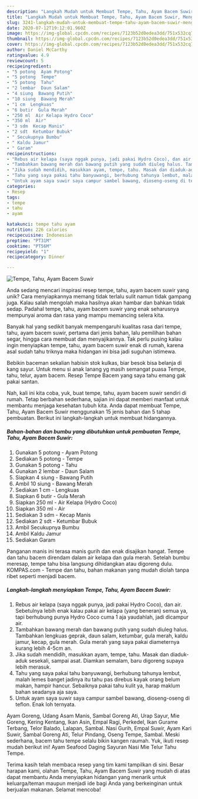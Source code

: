 ```yaml
---
description: "Langkah Mudah untuk Membuat Tempe, Tahu, Ayam Bacem Suwir, Menggugah Selera"
title: "Langkah Mudah untuk Membuat Tempe, Tahu, Ayam Bacem Suwir, Menggugah Selera"
slug: 3241-langkah-mudah-untuk-membuat-tempe-tahu-ayam-bacem-suwir-menggugah-selera
date: 2020-07-12T19:12:01.960Z
image: https://img-global.cpcdn.com/recipes/7123b52d0edea3dd/751x532cq70/tempe-tahu-ayam-bacem-suwir-foto-resep-utama.jpg
thumbnail: https://img-global.cpcdn.com/recipes/7123b52d0edea3dd/751x532cq70/tempe-tahu-ayam-bacem-suwir-foto-resep-utama.jpg
cover: https://img-global.cpcdn.com/recipes/7123b52d0edea3dd/751x532cq70/tempe-tahu-ayam-bacem-suwir-foto-resep-utama.jpg
author: Daniel McCarthy
ratingvalue: 4.9
reviewcount: 5
recipeingredient:
- "5 potong  Ayam Potong"
- "5 potong  Tempe"
- "5 potong  Tahu"
- "2 lembar  Daun Salam"
- "4 siung  Bawang Putih"
- "10 siung  Bawang Merah"
- "1 cm  Lengkuas"
- "6 butir  Gula Merah"
- "250 ml  Air Kelapa Hydro Coco"
- "350 ml  Air"
- "3 sdm  Kecap Manis"
- "2 sdt  Ketumbar Bubuk"
- " Secukupnya Bumbu"
- " Kaldu Jamur"
- " Garam"
recipeinstructions:
- "Rebus air kelapa (saya nggak punya, jadi pakai Hydro Coco), dan air. Sebetulnya lebih enak kalau pakai air kelapa (yang beneran) semua ya, tapi berhubung punya Hydro Coco cuma 1 aja yaudahlah, jadi dicampur air."
- "Tambahkan bawang merah dan bawang putih yang sudah diuleg halus. Tambahkan lengkuas geprak, daun salam, ketumbar, gula merah, kaldu jamur, kecap, gula merah. Gula merah yang saya pakai diameternya kurang lebih 4-5cm an."
- "Jika sudah mendidih, masukkan ayam, tempe, tahu. Masak dan diaduk-aduk sesekali, sampai asat. Diamkan semalam, baru digoreng supaya lebih merasuk."
- "Tahu yang saya pakai tahu banyuwangi, berhubung tahunya lembut, malah lemes banget jadinya itu tahu pas direbus kayak orang belum makan, hampir hancur. Sebaiknya pakai tahu kulit ya, harap maklum bahan seadanya aja saya."
- "Untuk ayam saya suwir saya campur sambel bawang, dioseng-oseng di teflon. Enak loh ternyata."
categories:
- Resep
tags:
- tempe
- tahu
- ayam

katakunci: tempe tahu ayam 
nutrition: 226 calories
recipecuisine: Indonesian
preptime: "PT31M"
cooktime: "PT56M"
recipeyield: "1"
recipecategory: Dinner

---
```



![Tempe, Tahu, Ayam Bacem Suwir](https://img-global.cpcdn.com/recipes/7123b52d0edea3dd/751x532cq70/tempe-tahu-ayam-bacem-suwir-foto-resep-utama.jpg)

Anda sedang mencari inspirasi resep tempe, tahu, ayam bacem suwir yang unik? Cara menyiapkannya memang tidak terlalu sulit namun tidak gampang juga. Kalau salah mengolah maka hasilnya akan hambar dan bahkan tidak sedap. Padahal tempe, tahu, ayam bacem suwir yang enak seharusnya mempunyai aroma dan rasa yang mampu memancing selera kita.

Banyak hal yang sedikit banyak mempengaruhi kualitas rasa dari tempe, tahu, ayam bacem suwir, pertama dari jenis bahan, lalu pemilihan bahan segar, hingga cara membuat dan menyajikannya. Tak perlu pusing kalau ingin menyiapkan tempe, tahu, ayam bacem suwir enak di rumah, karena asal sudah tahu triknya maka hidangan ini bisa jadi suguhan istimewa.

Bebikin baceman sekalian habisin stok kulkas, biar besok bisa belanja di kang sayur. Untuk menu si anak lanang yg masih semangat puasa Tempe, tahu, telur, ayam bacem. Resep Tempe Bacem yang saya tahu emang gak pakai santan.


Nah, kali ini kita coba, yuk, buat tempe, tahu, ayam bacem suwir sendiri di rumah. Tetap berbahan sederhana, sajian ini dapat memberi manfaat untuk membantu menjaga kesehatan tubuh kita. Anda dapat membuat Tempe, Tahu, Ayam Bacem Suwir menggunakan 15 jenis bahan dan 5 tahap pembuatan. Berikut ini langkah-langkah untuk membuat hidangannya.

<!--inarticleads1-->

##### Bahan-bahan dan bumbu yang dibutuhkan untuk pembuatan Tempe, Tahu, Ayam Bacem Suwir:

1. Gunakan 5 potong - Ayam Potong
1. Sediakan 5 potong - Tempe
1. Gunakan 5 potong - Tahu
1. Gunakan 2 lembar - Daun Salam
1. Siapkan 4 siung - Bawang Putih
1. Ambil 10 siung - Bawang Merah
1. Sediakan 1 cm - Lengkuas
1. Siapkan 6 butir - Gula Merah
1. Siapkan 250 ml - Air Kelapa (Hydro Coco)
1. Siapkan 350 ml - Air
1. Sediakan 3 sdm - Kecap Manis
1. Sediakan 2 sdt - Ketumbar Bubuk
1. Ambil  Secukupnya Bumbu
1. Ambil  Kaldu Jamur
1. Sediakan  Garam


Panganan manis ini terasa manis gurih dan enak disajikan hangat. Tempe dan tahu bacem direndam dalam air kelapa dan gula merah. Setelah bumbu meresap, tempe tahu bisa langsung dihidangkan atau digoreng dulu. KOMPAS.com - Tempe dan tahu, bahan makanan yang mudah diolah tanpa ribet seperti menjadi bacem. 

<!--inarticleads2-->

##### Langkah-langkah menyiapkan Tempe, Tahu, Ayam Bacem Suwir:

1. Rebus air kelapa (saya nggak punya, jadi pakai Hydro Coco), dan air. Sebetulnya lebih enak kalau pakai air kelapa (yang beneran) semua ya, tapi berhubung punya Hydro Coco cuma 1 aja yaudahlah, jadi dicampur air.
1. Tambahkan bawang merah dan bawang putih yang sudah diuleg halus. Tambahkan lengkuas geprak, daun salam, ketumbar, gula merah, kaldu jamur, kecap, gula merah. Gula merah yang saya pakai diameternya kurang lebih 4-5cm an.
1. Jika sudah mendidih, masukkan ayam, tempe, tahu. Masak dan diaduk-aduk sesekali, sampai asat. Diamkan semalam, baru digoreng supaya lebih merasuk.
1. Tahu yang saya pakai tahu banyuwangi, berhubung tahunya lembut, malah lemes banget jadinya itu tahu pas direbus kayak orang belum makan, hampir hancur. Sebaiknya pakai tahu kulit ya, harap maklum bahan seadanya aja saya.
1. Untuk ayam saya suwir saya campur sambel bawang, dioseng-oseng di teflon. Enak loh ternyata.


Ayam Goreng, Udang Asam Manis, Sambal Goreng Ati, Urap Sayur, Mie Goreng, Kering Kentang, Ikan Asin, Empal Ragi, Perkedel, Ikan Gurame Terbang, Telor Balado, Lalapan, Sambal. Nasi Gurih, Empal Suwir, Ayam Kari Suwir, Sambal Goreng Ati, Telur Pindang, Oseng Tempe, Sambal. Meski sederhana, bacem tahu tempe selalu bikin kangen raumah. Yuk, ikuti resep mudah berikut ini! Ayam Seafood Daging Sayuran Nasi Mie Telur Tahu Tempe. 

Terima kasih telah membaca resep yang tim kami tampilkan di sini. Besar harapan kami, olahan Tempe, Tahu, Ayam Bacem Suwir yang mudah di atas dapat membantu Anda menyiapkan hidangan yang menarik untuk keluarga/teman maupun menjadi ide bagi Anda yang berkeinginan untuk berjualan makanan. Selamat mencoba!
